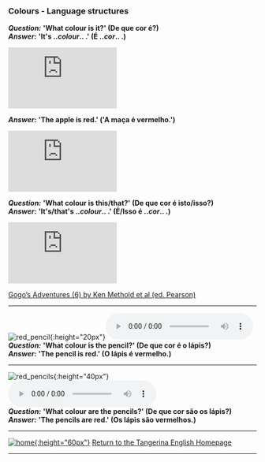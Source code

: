 ### Colours - Language structures

***Question:*** **'What colour is it?' (De que cor é?)**  
***Answer:*** **'It's ..*colour*.. .' (É ..*cor*.. .)**

<iframe width="220" height="124" src="https://www.youtube.com/embed/YyFLBTTAbSE" title="YouTube video player" frameborder="0" allow="accelerometer; autoplay; clipboard-write; encrypted-media; gyroscope; picture-in-picture" allowfullscreen></iframe>  

***Answer:*** **'The apple is red.' ('A maça é vermelho.')**

<iframe width="220" height="124" src="https://www.youtube.com/embed/1jv0Gx_q_OU" title="YouTube video player" frameborder="0" allow="accelerometer; autoplay; clipboard-write; encrypted-media; gyroscope; picture-in-picture" allowfullscreen></iframe>  

***Question:*** **'What colour is this/that?' (De que cor é isto/isso?)**  
***Answer:*** **'It's/that's ..*colour*.. .' (É/Isso é ..*cor*.. .)**

<iframe width="220" height="124" src="https://www.youtube.com/embed/_2WAwT9cKAk" title="YouTube video player" frameborder="0" allow="accelerometer; autoplay; clipboard-write; encrypted-media; gyroscope; picture-in-picture" allowfullscreen></iframe>  

[Gogo’s Adventures (6) by Ken Methold et al (ed. Pearson)](https://www.youtube.com/embed/9R5-W3bMX4E)  


***  

![red_pencil](https://1blockatatime.github.io/English/images2/red_colour_pencil_tr_cr.png){:height="20px"}<audio src="https://1blockatatime.github.io/English/audio/w_c_is_t_pencil.mp3" controls preload></audio>  
***Question:*** **'What colour is the pencil?' (De que cor é o lápis?)**  
***Answer:*** **'The pencil is red.' (O lápis é vermelho.)**  

***  

![red_pencils](https://1blockatatime.github.io/English/images2/red_colour_pencils_tr.png){:height="40px"}<audio src="https://1blockatatime.github.io/English/audio/w_c_r_t_pencils.mp3" controls preload></audio>   
***Question:*** **'What colour are the pencils?' (De que cor são os lápis?)**  
***Answer:*** **'The pencils are red.' (Os lápis são vermelhos.)**  

***

[![home](https://1blockatatime.github.io/English/images/home.png){:height="60px"}](https://tangerina-pt.github.io/English) [Return to the Tangerina English Homepage](https://tangerina-pt.github.io/English)

***
